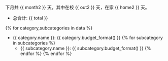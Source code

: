 下月共 {{ month2 }} 天，其中在校 {{ out2 }} 天，在家 {{ home2 }} 天。

- 总合计: {{ total }}

{% for category,subcategories in data %}
  - {{ category.name }}: {{ category.budget_format() }}
  {% for subcategory in subcategories %}
    - {{ subcategory.name }}: {{ subcategory.budget_format() }}
  {% endfor %}
{% endfor %}
